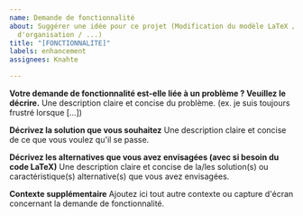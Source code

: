 ```yaml
---
name: Demande de fonctionnalité
about: Suggérer une idée pour ce projet (Modification du modèle LaTeX / Changement
  d'organisation / ...)
title: "[FONCTIONNALITE]"
labels: enhancement
assignees: Knahte

---
```


**Votre demande de fonctionnalité est-elle liée à un problème ? Veuillez le décrire.**
Une description claire et concise du problème. (ex. je suis toujours frustré lorsque [...])

**Décrivez la solution que vous souhaitez**
Une description claire et concise de ce que vous voulez qu'il se passe.

**Décrivez les alternatives que vous avez envisagées (avec si besoin du code LaTeX)**
Une description claire et concise de la/les solution(s) ou caractéristique(s) alternative(s) que vous avez envisagées.

**Contexte supplémentaire**
Ajoutez ici tout autre contexte ou capture d'écran concernant la demande de fonctionnalité.

